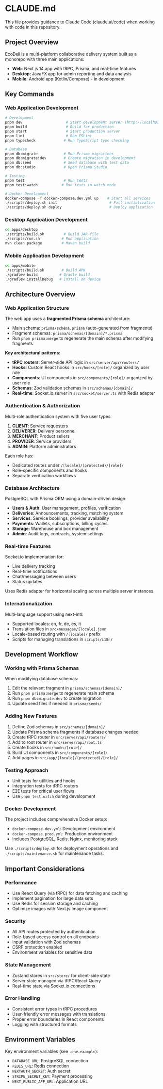 # CLAUDE.md

This file provides guidance to Claude Code (claude.ai/code) when working with code in this repository.

## Project Overview

EcoDeli is a multi-platform collaborative delivery system built as a monorepo with three main applications:
- **Web**: Next.js 14 app with tRPC, Prisma, and real-time features
- **Desktop**: JavaFX app for admin reporting and data analysis
- **Mobile**: Android app (Kotlin/Compose) - in development

## Key Commands

### Web Application Development
```bash
# Development
pnpm dev                    # Start development server (http://localhost:3000)
pnpm build                  # Build for production
pnpm start                  # Start production server
pnpm lint                   # Run ESLint
pnpm typecheck             # Run TypeScript type checking

# Database
pnpm db:migrate            # Run Prisma migrations
pnpm db:migrate:dev        # Create migration in development
pnpm db:seed               # Seed database with test data
pnpm db:studio             # Open Prisma Studio

# Testing
pnpm test                  # Run tests
pnpm test:watch           # Run tests in watch mode

# Docker Development
docker-compose -f docker-compose.dev.yml up    # Start all services
./scripts/deploy.sh init                        # Full initialization
./scripts/deploy.sh deploy                      # Deploy application
```

### Desktop Application Development
```bash
cd apps/desktop
./scripts/build.sh         # Build JAR file
./scripts/run.sh          # Run application
mvn clean package         # Maven build
```

### Mobile Application Development
```bash
cd apps/mobile
./scripts/build.sh        # Build APK
./gradlew build          # Gradle build
./gradlew installDebug   # Install on device
```

## Architecture Overview

### Web Application Structure

The web app uses a **fragmented Prisma schema** architecture:
- Main schema: `prisma/schema.prisma` (auto-generated from fragments)
- Fragment schemas: `prisma/schemas/[domain]/*.prisma`
- Run `pnpm prisma:merge` to regenerate the main schema after modifying fragments

**Key architectural patterns:**
- **tRPC routers**: Server-side API logic in `src/server/api/routers/`
- **Hooks**: Custom React hooks in `src/hooks/[role]/` organized by user role
- **Components**: UI components in `src/components/[role]/` organized by user role
- **Schemas**: Zod validation schemas in `src/schemas/[domain]/`
- **Real-time**: Socket.io server in `src/socket/server.ts` with Redis adapter

### Authentication & Authorization

Multi-role authentication system with five user types:
1. **CLIENT**: Service requesters
2. **DELIVERER**: Delivery personnel  
3. **MERCHANT**: Product sellers
4. **PROVIDER**: Service providers
5. **ADMIN**: Platform administrators

Each role has:
- Dedicated routes under `/[locale]/(protected)/[role]/`
- Role-specific components and hooks
- Separate verification workflows

### Database Architecture

PostgreSQL with Prisma ORM using a domain-driven design:
- **Users & Auth**: User management, profiles, verification
- **Deliveries**: Announcements, tracking, matching system
- **Services**: Service bookings, provider availability
- **Payments**: Wallets, subscriptions, billing cycles
- **Storage**: Warehouse and box management
- **Admin**: Audit logs, contracts, system settings

### Real-time Features

Socket.io implementation for:
- Live delivery tracking
- Real-time notifications
- Chat/messaging between users
- Status updates

Uses Redis adapter for horizontal scaling across multiple server instances.

### Internationalization

Multi-language support using next-intl:
- Supported locales: en, fr, de, es, it
- Translation files in `src/messages/[locale].json`
- Locale-based routing with `/[locale]/` prefix
- Scripts for managing translations in `scripts/i18n/`

## Development Workflow

### Working with Prisma Schemas

When modifying database schemas:
1. Edit the relevant fragment in `prisma/schemas/[domain]/`
2. Run `pnpm prisma:merge` to regenerate main schema
3. Run `pnpm db:migrate:dev` to create migration
4. Update seed files if needed in `prisma/seeds/`

### Adding New Features

1. Define Zod schemas in `src/schemas/[domain]/`
2. Update Prisma schema fragments if database changes needed
3. Create tRPC router in `src/server/api/routers/`
4. Add to root router in `src/server/api/root.ts`
5. Create hooks in `src/hooks/[role]/`
6. Build UI components in `src/components/[role]/`
7. Add pages in `src/app/[locale]/(protected)/[role]/`

### Testing Approach

- Unit tests for utilities and hooks
- Integration tests for tRPC routers
- E2E tests for critical user flows
- Use `pnpm test:watch` during development

### Docker Development

The project includes comprehensive Docker setup:
- `docker-compose.dev.yml`: Development environment
- `docker-compose.prod.yml`: Production environment
- Includes PostgreSQL, Redis, Nginx, monitoring stack

Use `./scripts/deploy.sh` for deployment operations and `./scripts/maintenance.sh` for maintenance tasks.

## Important Considerations

### Performance
- Use React Query (via tRPC) for data fetching and caching
- Implement pagination for large data sets
- Use Redis for session storage and caching
- Optimize images with Next.js Image component

### Security
- All API routes protected by authentication
- Role-based access control on all endpoints
- Input validation with Zod schemas
- CSRF protection enabled
- Environment variables for sensitive data

### State Management
- Zustand stores in `src/store/` for client-side state
- Server state managed via tRPC/React Query
- Real-time state via Socket.io connections

### Error Handling
- Consistent error types in tRPC procedures
- User-friendly error messages with translations
- Proper error boundaries in React components
- Logging with structured formats

## Environment Variables

Key environment variables (see `.env.example`):
- `DATABASE_URL`: PostgreSQL connection
- `REDIS_URL`: Redis connection
- `NEXTAUTH_SECRET`: Auth secret
- `STRIPE_SECRET_KEY`: Payment processing
- `NEXT_PUBLIC_APP_URL`: Application URL